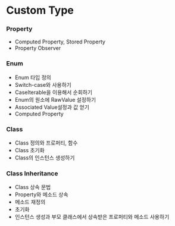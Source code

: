 # Custom Type


### Property

- Computed Property, Stored Property 
- Property Observer

### Enum

- Enum 타입 정의
- Switch-case와 사용하기
- CaseIterable을 이용해서 순회하기
- Enum의 원소에 RawValue 설정하기
- Associated Value설정과 값 얻기
- Computed Property

### Class

- Class 정의와 프로퍼티, 함수
- Class 초기화
- Class의 인스턴스 생성하기

### Class Inheritance

- Class 상속 문법
- Property와 메소드 상속
- 메소드 재정의
- 초기화
- 인스턴스 생성과 부모 클래스에서 상속받은 프로퍼티와 메소드 사용하기






